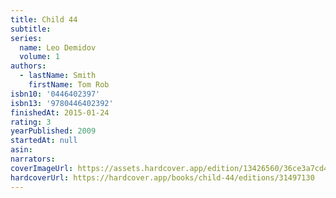```yaml
---
title: Child 44
subtitle:
series:
  name: Leo Demidov
  volume: 1
authors:
  - lastName: Smith
    firstName: Tom Rob
isbn10: '0446402397'
isbn13: '9780446402392'
finishedAt: 2015-01-24
rating: 3
yearPublished: 2009
startedAt: null
asin:
narrators:
coverImageUrl: https://assets.hardcover.app/edition/13426560/36ce3a7cd407a2021b709a067debc8a20d5296a1.jpeg
hardcoverUrl: https://hardcover.app/books/child-44/editions/31497130
---
```

